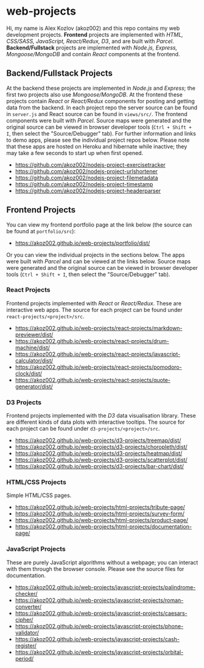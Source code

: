 # web-projects

Hi, my name is Alex Kozlov (akoz002) and this repo contains my web development projects. **Frontend** projects are implemented with *HTML, CSS/SASS, JavaScript, React/Redux, D3*, and are built with *Parcel*. **Backend/Fullstack** projects are implemented with *Node.js, Express, Mongoose/MongoDB* and contain *React* components at the frontend.

## Backend/Fullstack Projects

At the backend these projects are implemented in *Node.js* and *Express*; the first two projects also use *Mongoose/MongoDB*. At the frontend these projects contain *React* or *React/Redux* components for posting and getting data from the backend. In each project repo the server source can be found in `server.js` and React source can be found in `views/src/`. The frontend components were built with *Parcel*. Source maps were generated and the original source can be viewed in browser developer tools (`Ctrl + Shift + I`, then select the "Source/Debugger" tab). For further information and links to demo apps, please see the individual project repos below. Please note that these apps are hosted on Heroku and hibernate while inactive; they may take a few seconds to start up when first opened.

* https://github.com/akoz002/nodejs-project-exercisetracker
* https://github.com/akoz002/nodejs-project-urlshortener
* https://github.com/akoz002/nodejs-project-filemetadata
* https://github.com/akoz002/nodejs-project-timestamp
* https://github.com/akoz002/nodejs-project-headerparser

## Frontend Projects

You can view my frontend portfolio page at the link below (the source can be found at `portfolio/src`):

* https://akoz002.github.io/web-projects/portfolio/dist/

Or you can view the individual projects in the sections below. The apps were built with *Parcel* and can be viewed at the links below. Source maps were generated and the original source can be viewed in browser developer tools (`Ctrl + Shift + I`, then select the "Source/Debugger" tab).

### React Projects

Frontend projects implemented with *React* or *React/Redux*. These are interactive web apps. The source for each project can be found under `react-projects/<project>/src`. 

* https://akoz002.github.io/web-projects/react-projects/markdown-previewer/dist/
* https://akoz002.github.io/web-projects/react-projects/drum-machine/dist/
* https://akoz002.github.io/web-projects/react-projects/javascript-calculator/dist/
* https://akoz002.github.io/web-projects/react-projects/pomodoro-clock/dist/
* https://akoz002.github.io/web-projects/react-projects/quote-generator/dist/

### D3 Projects

Frontend projects implemented with the *D3* data visualisation library. These are different kinds of data plots with interactive tooltips. The source for each project can be found under `d3-projects/<project>/src`.

* https://akoz002.github.io/web-projects/d3-projects/treemap/dist/
* https://akoz002.github.io/web-projects/d3-projects/choropleth/dist/
* https://akoz002.github.io/web-projects/d3-projects/heatmap/dist/
* https://akoz002.github.io/web-projects/d3-projects/scatterplot/dist/
* https://akoz002.github.io/web-projects/d3-projects/bar-chart/dist/

### HTML/CSS Projects

Simple HTML/CSS pages.
* https://akoz002.github.io/web-projects/html-projects/tribute-page/
* https://akoz002.github.io/web-projects/html-projects/survey-form/
* https://akoz002.github.io/web-projects/html-projects/product-page/
* https://akoz002.github.io/web-projects/html-projects/documentation-page/

### JavaScript Projects

These are purely JavaScript algorithms without a webpage; you can interact with them through the browser console. Please see the source files for documentation.
* https://akoz002.github.io/web-projects/javascript-projects/palindrome-checker/
* https://akoz002.github.io/web-projects/javascript-projects/roman-converter/
* https://akoz002.github.io/web-projects/javascript-projects/caesars-cipher/
* https://akoz002.github.io/web-projects/javascript-projects/phone-validator/
* https://akoz002.github.io/web-projects/javascript-projects/cash-register/
* https://akoz002.github.io/web-projects/javascript-projects/orbital-period/
